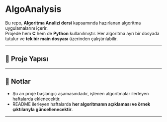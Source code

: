 # AlgoAnalysis

Bu repo, **Algoritma Analizi dersi** kapsamında hazırlanan algoritma uygulamalarını içerir.  
Projede hem **C** hem de **Python** kullanılmıştır. Her algoritma ayrı bir dosyada tutulur ve **tek bir main dosyası** üzerinden çalıştırılabilir.

---

## 📂 Proje Yapısı

---
## 📝 Notlar
- Şu an proje başlangıç aşamasındadır, işlenen algoritmalar ilerleyen haftalarda eklenecektir.  
- README ilerleyen haftalarda **her algoritmanın açıklaması ve örnek çıktılarıyla güncellenecektir**.

---
